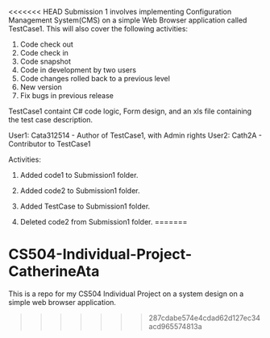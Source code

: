 <<<<<<< HEAD
Submission 1 involves implementing Configuration Management System(CMS) on a simple Web Browser application called TestCase1.
This will also cover the following activities:
1. Code check out
2. Code check in
3. Code snapshot
4. Code in development by two users
5. Code changes rolled back to a previous level
6. New version
7. Fix bugs in previous release

TestCase1 containt C# code logic, Form design, and an xls file containing the test case description.

User1: Cata312514 - Author of TestCase1, with Admin rights
User2: Cath2A -  Contributor to TestCase1

Activities:

1. Added code1 to Submission1 folder.

2. Added code2 to Submission1 folder.

3. Added TestCase to Submission1 folder.

4. Deleted code2 from Submission1 folder.
=======
# CS504-Individual-Project-CatherineAta
This is a repo for my CS504 Individual Project on a system design on a simple web browser application. 



>>>>>>> 287cdabe574e4cdad62d127ec34acd965574813a
